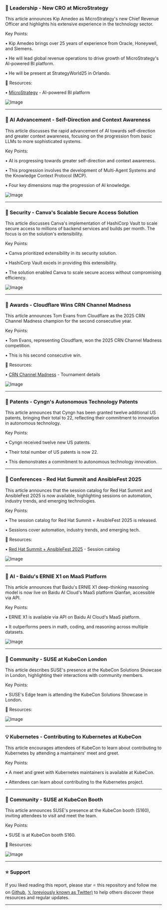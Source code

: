 ### 🤖 Leadership - New CRO at MicroStrategy

This article announces Kip Amedeo as MicroStrategy's new Chief Revenue Officer and highlights his extensive experience in the technology sector.

Key Points:

• Kip Amedeo brings over 25 years of experience from Oracle, Honeywell, and Siemens.

• He will lead global revenue operations to drive growth of MicroStrategy's AI-powered BI platform.

•  He will be present at StrategyWorld25 in Orlando.


🔗 Resources:

• [MicroStrategy](https://microstrategy.com/world25) - AI-powered BI platform

![Image](https://pbs.twimg.com/ext_tw_video_thumb/1907880842438770688/pu/img/B_jrFne5W2IayiWk.jpg)


---
### 🤖 AI Advancement - Self-Direction and Context Awareness

This article discusses the rapid advancement of AI towards self-direction and greater context awareness, focusing on the progression from basic LLMs to more sophisticated systems.

Key Points:

• AI is progressing towards greater self-direction and context awareness.

• This progression involves the development of Multi-Agent Systems and the Knowledge Context Protocol (MCP).

•  Four key dimensions map the progression of AI knowledge.


![Image](https://pbs.twimg.com/media/GnnGuADXIAApHsU?format=jpg&name=small)


---
### 🤖 Security - Canva's Scalable Secure Access Solution

This article discusses Canva's implementation of HashiCorp Vault to scale secure access to millions of backend services and builds per month.  The focus is on the solution's extensibility.

Key Points:

• Canva prioritized extensibility in its security solution.

• HashiCorp Vault excels in providing this extensibility.

•  The solution enabled Canva to scale secure access without compromising efficiency.


![Image](https://pbs.twimg.com/media/GnoAlCYXQAADT70?format=jpg&name=small)


---
### 🚀 Awards - Cloudflare Wins CRN Channel Madness

This article announces Tom Evans from Cloudflare as the 2025 CRN Channel Madness champion for the second consecutive year.

Key Points:

• Tom Evans, representing Cloudflare, won the 2025 CRN Channel Madness competition.

• This is his second consecutive win.


🔗 Resources:

• [CRN Channel Madness](https://okt.to/PqvuxV) - Tournament details


![Image](https://pbs.twimg.com/ext_tw_video_thumb/1907803293759246337/pu/img/yEtCj2O0i7kH8btl.jpg)


---
### 🤖 Patents - Cyngn's Autonomous Technology Patents

This article announces that Cyngn has been granted twelve additional US patents, bringing their total to 22, reflecting their commitment to innovation in autonomous technology.

Key Points:

• Cyngn received twelve new US patents.

• Their total number of US patents is now 22.

• This demonstrates a commitment to autonomous technology innovation.


---
### 🚀 Conferences - Red Hat Summit and AnsibleFest 2025

This article announces that the session catalog for Red Hat Summit and AnsibleFest 2025 is now available, highlighting sessions on automation, industry trends, and emerging technologies.

Key Points:

• The session catalog for Red Hat Summit + AnsibleFest 2025 is released.

• Sessions cover automation, industry trends, and emerging tech.


🔗 Resources:

• [Red Hat Summit + AnsibleFest 2025](https://red.ht/41AiuNL) - Session catalog


![Image](https://pbs.twimg.com/media/Gnnj-bhX0AIt_ck.jpg)


---
### 🤖 AI - Baidu's ERNIE X1 on MaaS Platform

This article announces that Baidu's ERNIE X1 deep-thinking reasoning model is now live on Baidu AI Cloud's MaaS platform Qianfan, accessible via API.

Key Points:

• ERNIE X1 is available via API on Baidu AI Cloud's MaaS platform.

•  It outperforms peers in math, coding, and reasoning across multiple datasets.


![Image](https://pbs.twimg.com/media/GnmFeHUaMAEJHqD?format=jpg&name=small)


---
### 🤖 Community - SUSE at KubeCon London

This article describes SUSE's presence at the KubeCon Solutions Showcase in London, highlighting their interactions with community members.

Key Points:

• SUSE's Edge team is attending the KubeCon Solutions Showcase in London.


🔗 Resources:

![Image](https://pbs.twimg.com/ext_tw_video_thumb/1907706141984923648/pu/img/cT0pDTSjvAd2at74.jpg)



---
### 💡 Kubernetes - Contributing to Kubernetes at KubeCon

This article encourages attendees of KubeCon to learn about contributing to Kubernetes by attending a maintainers' meet and greet.

Key Points:

• A meet and greet with Kubernetes maintainers is available at KubeCon.

•  Attendees can learn about contributing to the Kubernetes project.



---
### 🤖 Community - SUSE at KubeCon Booth

This article announces SUSE's presence at the KubeCon booth (S160), inviting attendees to visit and meet the team.

Key Points:

• SUSE is at KubeCon booth S160.


🔗 Resources:

![Image](https://pbs.twimg.com/ext_tw_video_thumb/1907690794909081600/pu/img/EMMpvYHb3bn7F8WR.jpg)


---

### ⭐️ Support

If you liked reading this report, please star ⭐️ this repository and follow me on [Github](https://github.com/Drix10), [𝕏 (previously known as Twitter)](https://x.com/DRIX_10_) to help others discover these resources and regular updates.

---